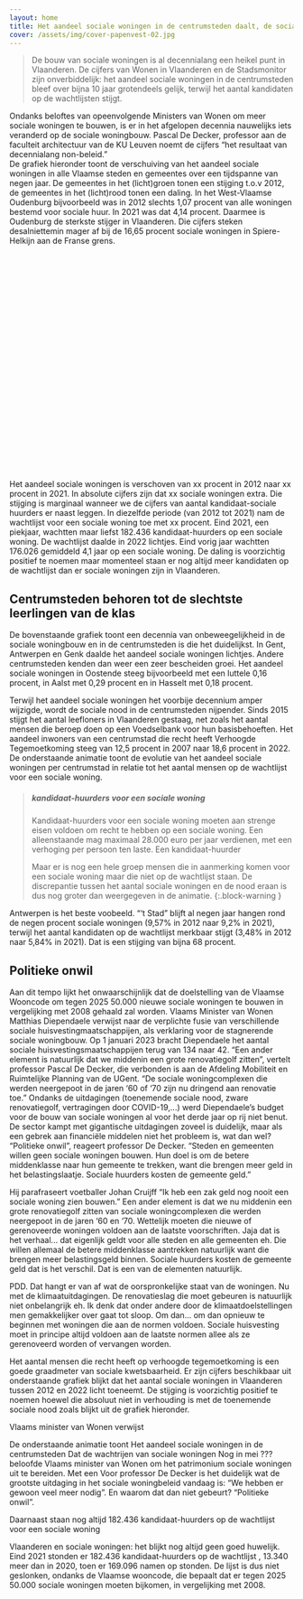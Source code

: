 ```yaml
---
layout: home
title: Het aandeel sociale woningen in de centrumsteden daalt, de sociale nood explodeert.
cover: /assets/img/cover-papenvest-02.jpg
---
```



> De bouw van sociale woningen is al decennialang een heikel punt in Vlaanderen. De cijfers van Wonen in Vlaanderen en de Stadsmonitor zijn onverbiddelijk: het aandeel sociale woningen in de centrumsteden bleef over bijna 10 jaar grotendeels gelijk, terwijl het aantal kandidaten op de wachtlijsten stijgt. 

Ondanks beloftes van opeenvolgende Ministers van Wonen om meer sociale woningen te bouwen, is er in het afgelopen decennia nauwelijks iets veranderd op de sociale woningbouw. Pascal De Decker, professor aan de faculteit architectuur van de KU Leuven noemt de cijfers “het resultaat van decennialang non-beleid.”  
De grafiek hieronder toont de verschuiving van het aandeel sociale woningen in alle Vlaamse steden en gemeentes over een tijdspanne van negen jaar. De gemeentes in het (licht)groen tonen een stijging t.o.v 2012, de gemeentes in het (licht)rood tonen een daling.
In het West-Vlaamse Oudenburg bijvoorbeeld was in 2012 slechts 1,07 procent van alle woningen bestemd voor sociale huur. In 2021 was dat 4,14 procent. Daarmee is Oudenburg de sterkste stijger in Vlaanderen. Die cijfers steken desalniettemin mager af bij de 16,65 procent sociale woningen in Spiere-Helkijn aan de Franse grens.

<!-- datawrapper embedding via iframe -->
<div style="min-height:386px"><script type="text/javascript" defer src="https://datawrapper.dwcdn.net/1oSsE/embed.js?v=1" charset="utf-8"></script><noscript><img src="https://datawrapper.dwcdn.net/1oSsE/full.png" alt="" /></noscript></div>

Het aandeel sociale woningen is verschoven van xx procent in 2012 naar xx procent in 2021. In absolute cijfers zijn dat xx sociale woningen extra. Die stijging is marginaal wanneer we de cijfers van aantal kandidaat-sociale huurders er naast leggen. In diezelfde periode (van 2012 tot 2021) nam de wachtlijst voor een sociale woning toe met xx procent. 
Eind 2021, een piekjaar,  wachtten maar liefst 182.436 kandidaat-huurders op een sociale woning. De wachtlijst daalde in 2022 lichtjes. Eind vorig jaar wachtten 176.026 gemiddeld 4,1 jaar op een sociale woning. De daling is voorzichtig positief te noemen maar momenteel staan er nog altijd meer kandidaten op de wachtlijst dan er sociale woningen zijn in Vlaanderen. 

## Centrumsteden behoren tot de slechtste leerlingen van de klas

De bovenstaande grafiek toont een decennia van onbeweegelijkheid in de sociale woningbouw en in de centrumsteden is die het duidelijkst. In Gent, Antwerpen en Genk daalde het aandeel sociale woningen lichtjes. Andere centrumsteden kenden dan weer een zeer bescheiden groei. Het aandeel sociale woningen in Oostende steeg bijvoorbeeld met een luttele 0,16 procent, in Aalst met 0,29 procent en in Hasselt met 0,18 procent. 

Terwijl het aandeel sociale woningen het voorbije decennium amper wijzigde, wordt de sociale nood in de centrumsteden nijpender. Sinds 2015 stijgt het aantal leefloners in Vlaanderen gestaag, net zoals het aantal mensen die beroep doen op een Voedselbank voor hun basisbehoeften. Het aandeel inwoners van een centrumstad die recht heeft Verhoogde Tegemoetkoming steeg van 12,5 procent in 2007 naar 18,6 procent in 2022.  
De onderstaande animatie toont de evolutie van het aandeel sociale woningen per centrumstad in relatie tot het aantal mensen op de wachtlijst voor een sociale woning. 

<!-- flourish embedded animatie -->
<div class="flourish-embed flourish-scatter" data-src="visualisation/14700639"><script src="https://public.flourish.studio/resources/embed.js"></script></div>


> ##### kandidaat-huurders voor een sociale woning
> Kandidaat-huurders voor een sociale woning moeten aan strenge eisen voldoen om recht te hebben op een sociale woning. Een alleenstaande mag maximaal 28.000 euro per jaar verdienen, met een verhoging per persoon ten laste. Een kandidaat-huurder 
> 
> Maar er is nog een hele groep mensen die in aanmerking komen voor een sociale woning maar die niet op de wachtlijst staan. De discrepantie tussen het aantal sociale woningen en de nood eraan is dus nog groter dan weergegeven in de animatie.
{:.block-warning }

Antwerpen is het beste voobeeld. “‘t Stad” blijft al negen jaar hangen rond de negen procent sociale woningen (9,57% in 2012 naar 9,2% in 2021), terwijl het aantal kandidaten op de wachtlijst merkbaar stijgt (3,48% in 2012 naar 5,84% in 2021). Dat is een stijging van bijna 68 procent.

## Politieke onwil 

Aan dit tempo lijkt het onwaarschijnlijk dat de doelstelling van de Vlaamse Wooncode om tegen 2025 50.000 nieuwe sociale woningen te bouwen in vergelijking met 2008 gehaald zal worden. Vlaams Minister van Wonen Matthias Diependaele verwijst naar de verplichte fusie van verschillende sociale huisvestingmaatschappijen, als verklaring voor de stagnerende sociale woningbouw. Op 1 januari 2023 bracht Diependaele het aantal sociale huisvestingsmaatschappijen terug van 134 naar 42.
“Een ander element is natuurlijk dat we middenin een grote renovatiegolf zitten”, vertelt professor Pascal De Decker, die verbonden is aan de Afdeling Mobiliteit en Ruimtelijke Planning van de UGent. “De sociale woningcomplexen die werden neergepoot in de jaren ‘60 of ‘70 zijn nu dringend aan renovatie toe.” 
Ondanks de uitdagingen (toenemende sociale nood, zware renovatiegolf, vertragingen door COVID-19,...) werd Diependaele’s budget voor de bouw van sociale woningen al voor het derde jaar op rij niet benut. 
De sector kampt met gigantische uitdagingen zoveel is duidelijk, maar als een gebrek aan financiële middelen niet het probleem is, wat dan wel? “Politieke onwil”, reageert professor De Decker. “Steden en gemeenten willen geen sociale woningen bouwen. Hun doel is om de betere middenklasse naar hun gemeente te trekken, want die brengen meer geld in het belastingslaatje. Sociale huurders kosten de gemeente geld.”









Hij parafraseert voetballer Johan Cruijff “Ik heb een zak geld nog nooit een sociale woning zien bouwen.”
Een ander element is dat we nu middenin een grote renovatiegolf zitten van sociale woningcomplexen die werden neergepoot in de jaren ‘60 en ‘70. Wettelijk moeten die nieuwe of gerenoveerde woningen voldoen aan de laatste voorschriften.
Jaja dat is het verhaal... dat eigenlijk geldt voor alle steden en alle gemeenten eh. Die willen allemaal de betere middenklasse aantrekken natuurlijk want die brengen meer belastingsgeld binnen. Sociale huurders kosten de gemeente geld dat is het verschil. Dat is een van de elementen natuurlijk.

PDD. Dat hangt er van af wat de oorspronkelijke staat van de woningen. Nu met de klimaatuitdagingen. De renovatieslag die moet gebeuren is natuurlijk niet onbelangrijk eh. Ik denk dat onder andere door de klimaatdoelstellingen men gemakkelijker over gaat tot sloop. Om dan... om dan opnieuw te beginnen met woningen die aan de normen voldoen. Sociale huisvesting moet in principe altijd voldoen aan de laatste normen allee als ze gerenoveerd worden of vervangen worden.





Het aantal mensen die recht heeft op verhoogde tegemoetkoming is een goede graadmeter van sociale kwetsbaarheid. Er zijn cijfers beschikbaar
uit onderstaande grafiek blijkt dat het aantal sociale woningen in Vlaanderen tussen 2012 en 2022 licht toeneemt. De stijging is voorzichtig positief te noemen hoewel die absoluut niet in verhouding is met de toenemende sociale nood zoals blijkt uit de grafiek hieronder.

Vlaams minister van Wonen verwijst

De onderstaande animatie toont
Het aandeel sociale woningen in de centrumsteden
Dat de wachtrijen van sociale woningen
Nog in mei ??? beloofde Vlaams minister van Wonen om het patrimonium sociale woningen uit te bereiden. Met een
Voor professor De Decker is het duidelijk wat de grootste uitdaging in het sociale woningbeleid vandaag is: “We hebben er gewoon veel meer nodig”. En waarom dat dan niet gebeurt? “Politieke onwil”. 

Daarnaast staan nog altijd 182.436 kandidaat-huurders op de wachtlijst voor een sociale woning

Vlaanderen en sociale woningen: het blijkt nog altijd geen goed huwelijk. Eind 2021 stonden er  182.436 kandidaat-huurders op de wachtlijst , 13.340 meer dan in 2020, toen er 169.096 namen op stonden. De lijst is dus niet geslonken, ondanks de Vlaamse wooncode, die bepaalt dat er tegen 2025 50.000 sociale woningen moeten bijkomen, in vergelijking met 2008.
